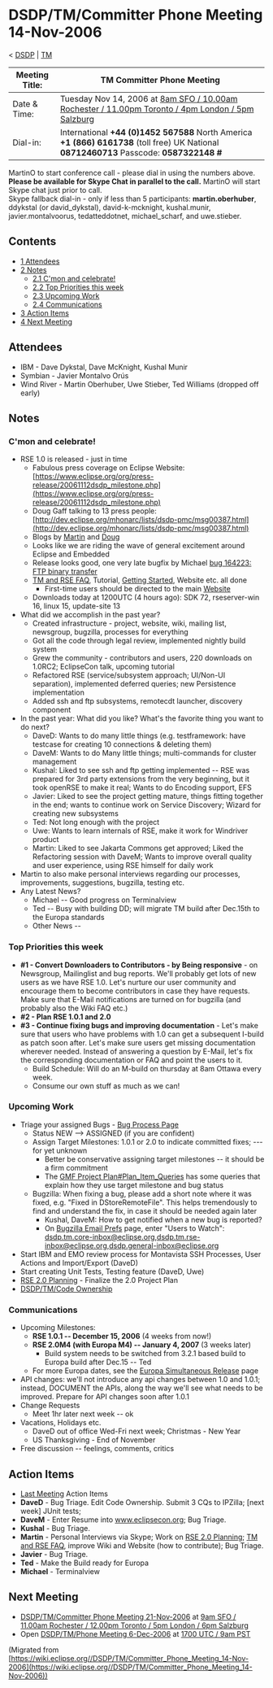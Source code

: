 

DSDP/TM/Committer Phone Meeting 14-Nov-2006
===========================================

< [DSDP](https://wiki.eclipse.org/DSDP "DSDP")‎ | [TM](./TM "DSDP/TM")

| Meeting Title: | **TM Committer Phone Meeting** |
| --- | --- |
| Date & Time: | Tuesday Nov 14, 2006 at [8am SFO / 10.00am Rochester / 11.00pm Toronto / 4pm London / 5pm Salzburg](http://www.timeanddate.com/worldclock/meetingdetails.html?year=2006&month=11&day=14&hour=16&min=00&sec=0&p1=224&p2=159&p3=250&p4=136&p5=223&iv=1800) |
| Dial-in: | International **+44 (0)1452 567588**   North America **+1 (866) 6161738** (toll free)   UK National **08712460713**   Passcode: **0587322148 #** |

MartinO to start conference call - please dial in using the numbers above.  
**Please be available for Skype Chat in parallel to the call.** MartinO will start Skype chat just prior to call.  
Skype fallback dial-in - only if less than 5 participants: **martin.oberhuber**, ddykstal (or david\_dykstal), david-k-mcknight, kushal.munir, javier.montalvoorus, tedatteddotnet, michael\_scharf, and uwe.stieber.  

Contents
--------

*   [1 Attendees](#Attendees)
*   [2 Notes](#Notes)
    *   [2.1 C'mon and celebrate!](#C.27mon-and-celebrate.21)
    *   [2.2 Top Priorities this week](#Top-Priorities-this-week)
    *   [2.3 Upcoming Work](#Upcoming-Work)
    *   [2.4 Communications](#Communications)
*   [3 Action Items](#Action-Items)
*   [4 Next Meeting](#Next-Meeting)

Attendees
---------

*   IBM - Dave Dykstal, Dave McKnight, Kushal Munir
*   Symbian - Javier Montalvo Orús
*   Wind River - Martin Oberhuber, Uwe Stieber, Ted Williams (dropped off early)

Notes
-----

### C'mon and celebrate!

*   RSE 1.0 is released - just in time
    *   Fabulous press coverage on Eclipse Website: [https://www.eclipse.org/org/press-release/20061112dsdp_milestone.php](https://www.eclipse.org/org/press-release/20061112dsdp_milestone.php)
    *   Doug Gaff talking to 13 press people: [http://dev.eclipse.org/mhonarc/lists/dsdp-pmc/msg00387.html](http://dev.eclipse.org/mhonarc/lists/dsdp-pmc/msg00387.html)
    *   Blogs by [Martin](http://tmober.blogspot.com) and [Doug](http://douggaff.blogspot.com/2006/11/dsdp-yesterday-today-and-tomorrow.html)
    *   Looks like we are riding the wave of general excitement around Eclipse and Embedded
    *   Release looks good, one very late bugfix by Michael [bug 164223: FTP binary transfer](https://bugs.eclipse.org/bugs/show_bug.cgi?id=164223)
    *   [TM and RSE FAQ](./TM_and_RSE_FAQ "TM and RSE FAQ"), Tutorial, [Getting Started](https://www.eclipse.org/dsdp/tm/tutorial/index.php), Website etc. all done
        *   First-time users should be directed to the main [Website](https://www.eclipse.org/dsdp/tm)
    *   Downloads today at 1200UTC (4 hours ago): SDK 72, rseserver-win 16, linux 15, update-site 13
*   What did we accomplish in the past year?
    *   Created infrastructure - project, website, wiki, mailing list, newsgroup, bugzilla, processes for everything
    *   Got all the code through legal review, implemented nightly build system
    *   Grew the community - contributors and users, 220 downloads on 1.0RC2; EclipseCon talk, upcoming tutorial
    *   Refactored RSE (service/subsystem approach; UI/Non-UI separation), implemented deferred queries; new Persistence implementation
    *   Added ssh and ftp subsystems, remotecdt launcher, discovery component
*   In the past year: What did you like? What's the favorite thing you want to do next?
    *   DaveD: Wants to do many little things (e.g. testframework: have testcase for creating 10 connections & deleting them)
    *   DaveM: Wants to do Many little things; multi-commands for cluster management
    *   Kushal: Liked to see ssh and ftp getting implemented -- RSE was prepared for 3rd party extensions from the very beginning, but it took openRSE to make it real; Wants to do Encoding support, EFS
    *   Javier: Liked to see the project getting mature, things fitting together in the end; wants to continue work on Service Discovery; Wizard for creating new subsystems
    *   Ted: Not long enough with the project
    *   Uwe: Wants to learn internals of RSE, make it work for Windriver product
    *   Martin: Liked to see Jakarta Commons get approved; Liked the Refactoring session with DaveM; Wants to improve overall quality and user experience, using RSE himself for daily work
*   Martin to also make personal interviews regarding our processes, improvements, suggestions, bugzilla, testing etc.
*   Any Latest News?
    *   Michael -- Good progress on Terminalview
    *   Ted -- Busy with building DD; will migrate TM build after Dec.15th to the Europa standards
    *   Other News --

### Top Priorities this week

*   **#1 - Convert Downloaders to Contributors - by Being responsive** \- on Newsgroup, Mailinglist and bug reports. We'll probably get lots of new users as we have RSE 1.0. Let's nurture our user community and encourage them to become contributors in case they have requests. Make sure that E-Mail notifications are turned on for bugzilla (and probably also the Wiki FAQ etc.)
*   **#2 - Plan RSE 1.0.1 and 2.0**
*   **#3 - Continue fixing bugs and improving documentation** \- Let's make sure that users who have problems with 1.0 can get a subsequent I-build as patch soon after. Let's make sure users get missing documentation wherever needed. Instead of answering a question by E-Mail, let's fix the corresponding documentation or FAQ and point the users to it.
    *   Build Schedule: Will do an M-build on thursday at 8am Ottawa every week.
    *   Consume our own stuff as much as we can!

### Upcoming Work

*   Triage your assigned Bugs - [Bug Process Page](https://www.eclipse.org/dsdp/tm/developmnet/bug_process.php)
    *   Status NEW --> ASSIGNED (if you are confident)
    *   Assign Target Milestones: 1.0.1 or 2.0 to indicate committed fixes; --- for yet unknown
        *   Better be conservative assigning target milestones -- it should be a firm commitment
        *   The [GMF Project Plan#Plan\_Item\_Queries](https://wiki.eclipse.org/GMF_Project_Plan#Plan_Item_Queries "GMF Project Plan") has some queries that explain how they use target milestone and bug status
    *   Bugzilla: When fixing a bug, please add a short note where it was fixed, e.g. "Fixed in DStoreRemoteFile". This helps tremendously to find and understand the fix, in case it should be needed again later
        *   Kushal, DaveM: How to get notified when a new bug is reported?
        *   On [Bugzilla Email Prefs](https://bugs.eclipse.org/bugs/userprefs.cgi?tab=email) page, enter "Users to Watch": dsdp.tm.core-inbox@eclipse.org,dsdp.tm.rse-inbox@eclipse.org,dsdp.general-inbox@eclipse.org
*   Start IBM and EMO review process for Montavista SSH Processes, User Actions and Import/Export (DaveD)
*   Start creating Unit Tests, Testing feature (DaveD, Uwe)
*   [RSE 2.0 Planning](./RSE_2.0_Planning "RSE 2.0 Planning") \- Finalize the 2.0 Project Plan
*   [DSDP/TM/Code Ownership](./Code_Ownership "DSDP/TM/Code Ownership")

### Communications

*   Upcoming Milestones:
    *   **RSE 1.0.1 -- December 15, 2006** (4 weeks from now!)
    *   **RSE 2.0M4 (with Europa M4) -- January 4, 2007** (3 weeks later)
        *   Build system needs to be switched from 3.2.1 based build to Europa build after Dec.15 -- Ted
    *   For more Europa dates, see the [Europa Simultaneous Release](https://wiki.eclipse.org/Europa_Simultaneous_Release "Europa Simultaneous Release") page
*   API changes: we'll not introduce any api changes between 1.0 and 1.0.1; instead, DOCUMENT the APIs, along the way we'll see what needs to be improved. Prepare for API changes soon after 1.0.1
*   Change Requests
    *   Meet 1hr later next week -- ok
*   Vacations, Holidays etc.
    *   DaveD out of office Wed-Fri next week; Christmas - New Year
    *   US Thanksgiving - End of November
*   Free discussion -- feelings, comments, critics

Action Items
------------

*   [Last Meeting](./Committer_Phone_Meeting_7-Nov-2006#Action_Items "DSDP/TM/Committer Phone Meeting 7-Nov-2006") Action Items
*   **DaveD** \- Bug Triage. Edit Code Ownership. Submit 3 CQs to IPZilla; \[next week\] JUnit tests;
*   **DaveM** \- Enter Resume into www.eclipsecon.org; Bug Triage.
*   **Kushal** \- Bug Triage.
*   **Martin** \- Personal Interviews via Skype; Work on [RSE 2.0 Planning](./RSE_2.0_Planning "RSE 2.0 Planning"); [TM and RSE FAQ](./TM_and_RSE_FAQ "TM and RSE FAQ"), improve Wiki and Website (how to contribute); Bug Triage.
*   **Javier** \- Bug Triage.
*   **Ted** \- Make the Build ready for Europa
*   **Michael** \- Terminalview

Next Meeting
------------

*   [DSDP/TM/Committer Phone Meeting 21-Nov-2006](./Committer_Phone_Meeting_21-Nov-2006 "DSDP/TM/Committer Phone Meeting 21-Nov-2006") at [9am SFO / 11.00am Rochester / 12.00pm Toronto / 5pm London / 6pm Salzburg](http://www.timeanddate.com/worldclock/meetingdetails.html?year=2006&month=11&day=21&hour=17&min=00&sec=0&p1=224&p2=159&p3=250&p4=136&p5=223&iv=1800)
*   Open [DSDP/TM/Phone Meeting 6-Dec-2006](./Phone_Meeting_6-Dec-2006 "DSDP/TM/Phone Meeting 6-Dec-2006") at [1700 UTC / 9am PST](http://www.timeanddate.com/worldclock/fixedtime.html?month=12&day=6&year=2006&hour=17&min=00&sec=0&p1=0)


(Migrated from [https://wiki.eclipse.org//DSDP/TM/Committer_Phone_Meeting_14-Nov-2006](https://wiki.eclipse.org//DSDP/TM/Committer_Phone_Meeting_14-Nov-2006))